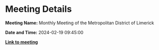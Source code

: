 # Meeting Details

**Meeting Name:** Monthly Meeting of the Metropolitan District of Limerick

**Date and Time:** 2024-02-19 09:45:00

**<a href="https://www.limerick.ie/council/whats-on/monthly-meeting-of-the-metropolitan-district-of-limerick-10" target="_blank">Link to meeting</a>**
